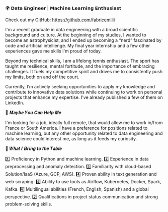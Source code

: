 🌍 𝗗𝗮𝘁𝗮 𝗘𝗻𝗴𝗶𝗻𝗲𝗲𝗿 | 𝗠𝗮𝗰𝗵𝗶𝗻𝗲 𝗟𝗲𝗮𝗿𝗻𝗶𝗻𝗴 𝗘𝗻𝘁𝗵𝘂𝘀𝗶𝗮𝘀𝘁

Check out my GitHub: https://github.com/fabricemlili

I'm a recent graduate in data engineering with a broad scientific background and culture. At the beginning of my studies, I wanted to become an astrophysicist, and I ended up becoming a “nerd” fascinated by code and artificial intellienge. My final year internship and a few other experiences gave me skills I'm proud of today.

Beyond my technical skills, I am a lifelong tennis enthusiast. The sport has taught me resilience, mental fortitude, and the importance of embracing challenges. It fuels my competitive spirit and drives me to consistently push my limits, both on and off the court.

Currently, I’m actively seeking opportunities to apply my knowledge and contribute to innovative data solutions while continuing to work on personal projects that enhance my expertise. I've already published a few of them on LinkedIn.

🤝 𝑴𝒂𝒚𝒃𝒆 𝒀𝒐𝒖 𝑪𝒂𝒏 𝑯𝒆𝒍𝒑 𝑴𝒆

I'm looking for a job, ideally full remote, that would allow me to work in/from France or South America. I have a preference for positions related to machine learning, but any other opportunity related to data engineering and data science could interest me, as long as it feeds my curiosity.

🚀 𝑾𝒉𝒂𝒕 𝑰 𝑩𝒓𝒊𝒏𝒈 𝒕𝒐 𝒕𝒉𝒆 𝑻𝒂𝒃𝒍𝒆

1️⃣ Proficiency in Python and machine learning.
2️⃣ Experience in data preprocessing and anomaly detection.
3️⃣ Familiarity with cloud-based Solution/IaaS (Azure, GCP, AWS).
4️⃣ Proven ability in text generation and web scraping.
5️⃣ Ability to use tools as Airflow, Kubernetes, Docker, Spark, Kafka.
6️⃣ Multilingual abilities (French, English, Spanish) and a global perspective.
7️⃣ Qualifications in project status communication and strong problem-solving skills.
